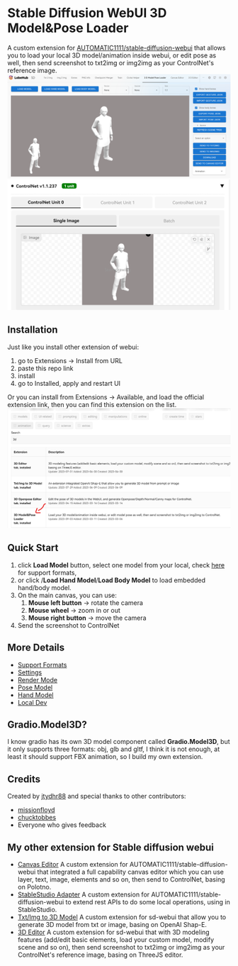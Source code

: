 # Stable Diffusion WebUI 3D Model&Pose Loader
A custom extension for [AUTOMATIC1111/stable-diffusion-webui](https://github.com/AUTOMATIC1111/stable-diffusion-webui) that allows you to load your local 3D model/animation inside webui, or edit pose as well, then send screenshot to txt2img or img2img as your ControlNet's reference image.  
![1.png](doc/images/1.png)
![controlnet.png](doc/images/controlnet.png)


## Installation
Just like you install other extension of webui:
1. go to Extensions -> Install from URL
2. paste this repo link
3. install
4. go to Installed, apply and restart UI

Or you can install from Extensions -> Available, and load the official extension link, then you can find this extension on the list.
![installFromOfficialLink.png](doc/images/installFromOfficialLink.png)

## Quick Start
1. click **Load Model** button, select one model from your local, check [here](doc/support_formats.md) for support formats, 
2. or click /**Load Hand Model**/**Load Body Model** to load embedded hand/body model.
3. On the main canvas, you can use:
   1. **Mouse left button** -> rotate the camera
   2. **Mouse wheel** -> zoom in or out
   3. **Mouse right button** -> move the camera
4. Send the screenshot to ControlNet

## More Details
- [Support Formats](/doc/support_formats.md)
- [Settings](/doc/settings.md)
- [Render Mode](/doc/render_mode.md)
- [Pose Model](/doc/pose_support.md)
- [Hand Model](/doc/hand_model.md)
- [Local Dev](/doc/local_dev.md)

## Gradio.Model3D?
I know gradio has its own 3D model component called **Gradio.Model3D**, but it only supports three formats: obj, glb and gltf, I think it is not enough, at least it should support FBX animation, so I build my own extension.

## Credits
Created by [jtydhr88](https://github.com/jtydhr88) and special thanks to other contributors:
- [missionfloyd](https://github.com/missionfloyd)
- [chucktobbes](https://github.com/chucktobbes)
- Everyone who gives feedback

## My other extension for Stable diffusion webui
- [Canvas Editor](https://github.com/jtydhr88/sd-canvas-editor) A custom extension for AUTOMATIC1111/stable-diffusion-webui that integrated a full capability canvas editor which you can use layer, text, image, elements and so on, then send to ControlNet, basing on Polotno.
- [StableStudio Adapter](https://github.com/jtydhr88/sd-webui-StableStudio) A custom extension for AUTOMATIC1111/stable-diffusion-webui to extend rest APIs to do some local operations, using in StableStudio.
- [Txt/Img to 3D Model](https://github.com/jtydhr88/sd-webui-txt-img-to-3d-model) A custom extension for sd-webui that allow you to generate 3D model from txt or image, basing on OpenAI Shap-E.
- [3D Editor](https://github.com/jtydhr88/sd-webui-3d-editor) A custom extension for sd-webui that with 3D modeling features (add/edit basic elements, load your custom model, modify scene and so on), then send screenshot to txt2img or img2img as your ControlNet's reference image, basing on ThreeJS editor.